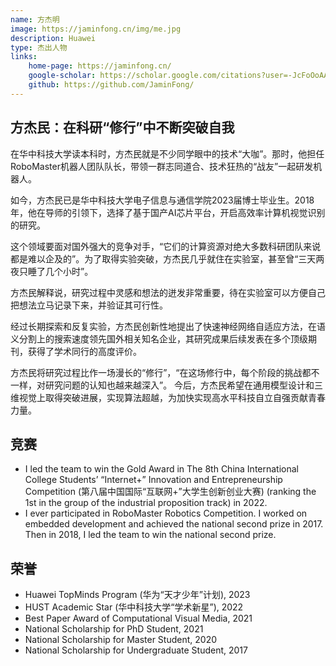 ```yaml
---
name: 方杰明
image: https://jaminfong.cn/img/me.jpg
description: Huawei
type: 杰出人物
links:
    home-page: https://jaminfong.cn/
    google-scholar: https://scholar.google.com/citations?user=-JcFoOoAAAAJ
    github: https://github.com/JaminFong/
---
```


## 方杰民：在科研“修行”中不断突破自我

在华中科技大学读本科时，方杰民就是不少同学眼中的技术“大咖”。那时，他担任RoboMaster机器人团队队长，带领一群志同道合、技术狂热的“战友”一起研发机器人。

如今，方杰民已是华中科技大学电子信息与通信学院2023届博士毕业生。2018年，他在导师的引领下，选择了基于国产AI芯片平台，开启高效率计算机视觉识别的研究。

这个领域要面对国外强大的竞争对手，“它们的计算资源对绝大多数科研团队来说都是难以企及的”。为了取得实验突破，方杰民几乎就住在实验室，甚至曾“三天两夜只睡了几个小时”。

方杰民解释说，研究过程中灵感和想法的迸发非常重要，待在实验室可以方便自己把想法立马记录下来，并验证其可行性。

经过长期探索和反复实验，方杰民创新性地提出了快速神经网络自适应方法，在语义分割上的搜索速度领先国外相关知名企业，其研究成果后续发表在多个顶级期刊，获得了学术同行的高度评价。

方杰民将研究过程比作一场漫长的“修行”，“在这场修行中，每个阶段的挑战都不一样，对研究问题的认知也越来越深入”。
今后，方杰民希望在通用模型设计和三维视觉上取得突破进展，实现算法超越，为加快实现高水平科技自立自强贡献青春力量。


## 竞赛
* I led the team to win the Gold Award in The 8th China International College Students’ “Internet+” Innovation and Entrepreneurship Competition (第八届中国国际“互联网+”大学生创新创业大赛) (ranking the 1st in the group of the industrial proposition track) in 2022.
* I ever participated in RoboMaster Robotics Competition. I worked on embedded development and achieved the national second prize in 2017. Then in 2018, I led the team to win the national second prize.

## 荣誉

* Huawei TopMinds Program (华为“天才少年”计划), 2023
* HUST Academic Star (华中科技大学“学术新星”), 2022
* Best Paper Award of Computational Visual Media, 2021
* National Scholarship for PhD Student, 2021
* National Scholarship for Master Student, 2020
* National Scholarship for Undergraduate Student, 2017
